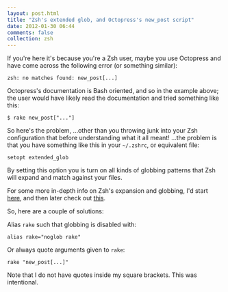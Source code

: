 ```yaml
---
layout: post.html
title: "Zsh's extended glob, and Octopress's new_post script"
date: 2012-01-30 06:44
comments: false
collection: zsh
---
```


If you're here it's because you're a Zsh user, maybe you use Octopress and have
come across the following error (or something similar):

`zsh: no matches found: new_post[...] `

Octopress's documentation is Bash oriented, and so in the example above; the
user would have likely read the documentation and tried something like this:

`$ rake new_post["..."]`

So here's the problem, ...other than you throwing junk into your Zsh configuration
that before understanding what it all meant! ...the problem is that you have
something like this in your `~/.zshrc`, or equivalent file:

`setopt extended_glob`

By setting this option you is turn on all kinds of globbing patterns that Zsh will
expand and match against your files.

For some more in-depth info on Zsh's expansion and globbing, I'd start
[here](http://www.refining-linux.org/archives/37/ZSH-Gem-2-Extended-globbing-and-expansion/),
and then later check out [this](http://zsh.sourceforge.net/Doc/Release/Expansion.html).

So, here are a couple of solutions:

Alias `rake` such that globbing is disabled with:

`alias rake="noglob rake"`

Or always quote arguments given to `rake`:

`rake "new_post[...]"`

Note that I do not have quotes inside my square brackets. This was intentional.

